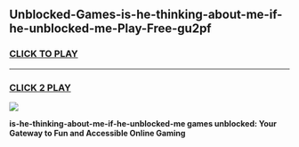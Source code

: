 
## Unblocked-Games-is-he-thinking-about-me-if-he-unblocked-me-Play-Free-gu2pf
<h3>
<a href="https://premium76.site?title=is-he-thinking-about-me-if-he-unblocked-me&ref=12A">CLICK TO PLAY</a></h3>
<hr>

<h3>
<a href="https://premium76.site?title=is-he-thinking-about-me-if-he-unblocked-me&ref=12A">CLICK 2 PLAY</a>
  
</h3>

<a href="https://premium76.site?title=is-he-thinking-about-me-if-he-unblocked-me&ref=12A"><img src="https://clearcache.store/games.png"></a>


**is-he-thinking-about-me-if-he-unblocked-me games unblocked: Your Gateway to Fun and Accessible Online Gaming**
